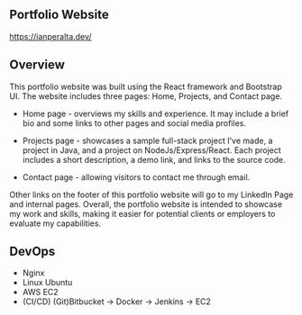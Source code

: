 
## Portfolio Website
https://ianperalta.dev/

## Overview 

This portfolio website was built using the React framework and Bootstrap UI. The website includes three pages: Home, Projects, and Contact page. 

- Home page - overviews my skills and experience. It may include a brief bio and some links to other pages and social media profiles.

- Projects page - showcases a sample full-stack project I've made, a project in Java, and a project on NodeJs/Express/React. Each project includes a short description, a demo link, and links to the source code.

- Contact page - allowing visitors to contact me through email. 

Other links on the footer of this portfolio website will go to my LinkedIn Page and internal pages. Overall, the portfolio website is intended to showcase my work and skills, making it easier for potential clients or employers to evaluate my capabilities.

<!-- ## You'll Need

## How to run --> 


## DevOps
- Nginx
- Linux Ubuntu
- AWS EC2 
- (CI/CD) (Git)Bitbucket &#8594; Docker &#8594; Jenkins &#8594; EC2

<!-- ## Architecture

### Deployment

## How I configured all the DevOps tools to make it work -->
